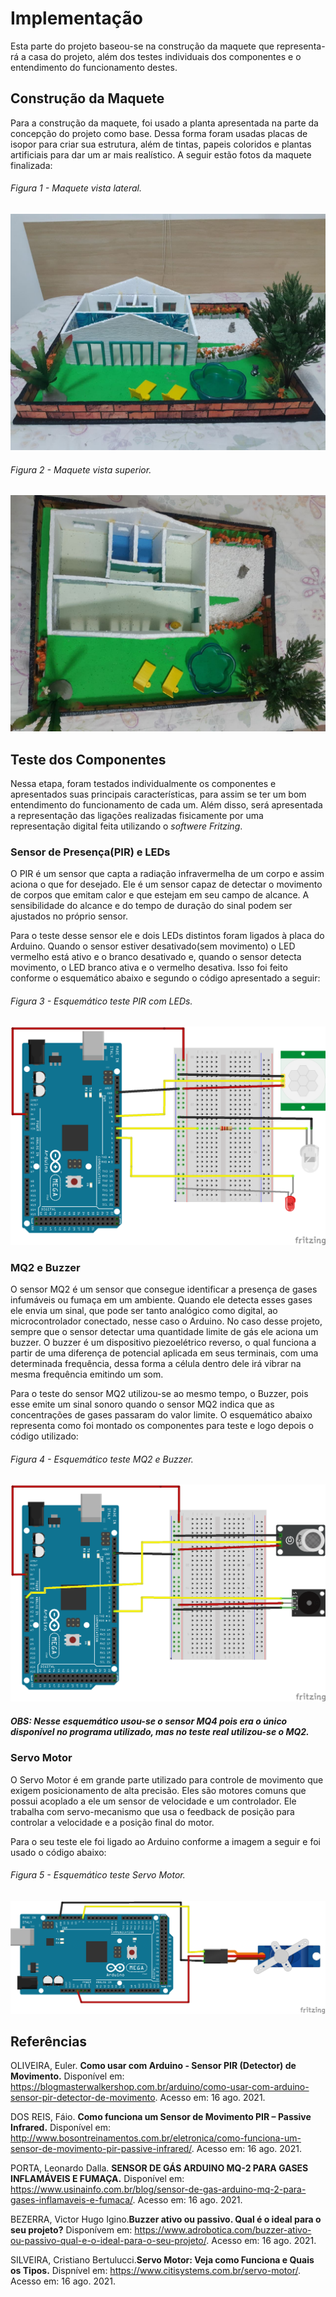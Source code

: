 # Implementação
Esta parte do projeto baseou-se na construção da maquete que representa-rá a casa do projeto, além dos testes individuais dos componentes e o entendimento do funcionamento destes.

## Construção da Maquete
Para a construção da maquete, foi usado a planta apresentada na parte da concepção do projeto como base. Dessa forma foram usadas placas de isopor para criar sua estrutura, além de tintas, papeis coloridos e plantas artificiais para dar um ar mais realístico. A seguir estão fotos da maquete finalizada:
###### Figura 1 - Maquete vista lateral.
![Figura 1: Maquete vista lateral.](./figuras/Maquete_vista_lateral.jpg)
###### Figura 2 - Maquete vista superior.
![Figura 2: Maquete vista superior.](./figuras/Maquete_vista_superior.jpg)

## Teste dos Componentes
Nessa etapa, foram testados individualmente os componentes e apresentados suas principais características, para assim se ter um bom entendimento do funcionamento de cada um. Além disso, será apresentada a representação das ligações realizadas fisicamente por uma representação digital feita utilizando o *softwere* *Fritzing*.
### Sensor de Presença(PIR) e LEDs
O PIR é um sensor que capta a radiação infravermelha de um corpo e assim aciona o que for desejado. Ele é um sensor capaz de detectar o movimento de corpos que emitam calor e que estejam em seu campo de alcance. A sensibilidade do alcance e do tempo de duração do sinal podem ser ajustados no próprio sensor.

Para o teste desse sensor ele e dois LEDs distintos foram ligados à placa do Arduino. Quando o sensor estiver desativado(sem movimento) o LED vermelho está ativo e o branco desativado e, quando o sensor detecta movimento, o LED branco ativa e o vermelho desativa. Isso foi feito conforme o esquemático abaixo e segundo o código apresentado a seguir:
###### Figura 3 - Esquemático teste PIR com LEDs.
![Figura 3: Esquemático teste PIR com LEDs.](./figuras/Teste_PIR_LEDs.png)

### MQ2 e Buzzer
O sensor MQ2 é um sensor que consegue identificar a presença de gases infumáveis ou fumaça em um ambiente. Quando ele detecta esses gases ele envia um sinal, que pode ser tanto analógico como digital, ao microcontrolador conectado, nesse caso o Arduino. No caso desse projeto, sempre que o sensor detectar uma quantidade limite de gás ele aciona um buzzer.
O buzzer é um dispositivo piezoelétrico reverso, o qual funciona a partir de uma diferença de potencial aplicada em seus terminais, com uma determinada frequência, dessa forma a célula dentro dele irá vibrar na mesma frequência emitindo um som.

Para o teste do sensor MQ2 utilizou-se ao mesmo tempo, o Buzzer, pois esse emite um sinal sonoro quando o sensor MQ2 indica que as concentrações de gases passaram do valor  limite. O esquemático abaixo representa como foi montado os componentes para teste e logo depois o código utilizado:

###### Figura 4 - Esquemático teste MQ2 e Buzzer.
![Figura 4: Esquemático teste MQ2 e Buzzer.](./figuras/Teste_MQ2_Buzzer.png)
##### **OBS:** Nesse esquemático usou-se o sensor MQ4 pois era o único disponível no programa utilizado, mas no teste real utilizou-se o MQ2.

### Servo Motor
O Servo Motor é em grande parte utilizado para controle de movimento que exigem posicionamento de alta precisão. Eles são motores comuns que possui acoplado a ele um sensor de velocidade e um controlador. Ele trabalha com servo-mecanismo que usa o feedback de posição para controlar a velocidade e a posição final do motor.

Para o seu teste ele foi ligado ao Arduino conforme a imagem a seguir e foi usado o código abaixo:
###### Figura 5 - Esquemático teste Servo Motor.
![Figura 5: Esquemático teste Servo Motor.](./figuras/Teste_Servo.png)

## Referências

OLIVEIRA, Euler. **Como usar com Arduino - Sensor PIR (Detector) de Movimento.** Disponível em: <https://blogmasterwalkershop.com.br/arduino/como-usar-com-arduino-sensor-pir-detector-de-movimento>. Acesso em: 16 ago. 2021.

DOS REIS, Fáio. **Como funciona um Sensor de Movimento PIR – Passive Infrared.** Disponível em: <http://www.bosontreinamentos.com.br/eletronica/como-funciona-um-sensor-de-movimento-pir-passive-infrared/>. Acesso em: 16 ago. 2021.

PORTA, Leonardo Dalla. **SENSOR DE GÁS ARDUINO MQ-2 PARA GASES INFLAMÁVEIS E FUMAÇA.** Disponível em: <https://www.usinainfo.com.br/blog/sensor-de-gas-arduino-mq-2-para-gases-inflamaveis-e-fumaca/>. Acesso em: 16 ago. 2021.

BEZERRA, Victor Hugo Igino.**Buzzer ativo ou passivo. Qual é o ideal para o seu projeto?** Disponívem em: <https://www.adrobotica.com/buzzer-ativo-ou-passivo-qual-e-o-ideal-para-o-seu-projeto/>. Acesso em: 16 ago. 2021.

SILVEIRA, Cristiano Bertulucci.**Servo Motor: Veja como Funciona e Quais os Tipos.** Dispnível em: <https://www.citisystems.com.br/servo-motor/>. Acesso em: 16 ago. 2021.


